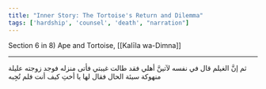```yaml
---
title: "Inner Story: The Tortoise's Return and Dilemma"
tags: ['hardship', 'counsel', 'death', "narration"]
---
```


 Section 6 in 8) Ape and Tortoise, [[Kalīla wa-Dimna]]

---
ثم إنَّ الغيلم قال في نفسه لآتينَّ أهلي فقد طالت غيبتي فأتى منزله فوجد زوجته عليلة منهوكة سيئة الحال فقال لها يا أختِ كيف أنت فلم تُجِبه

